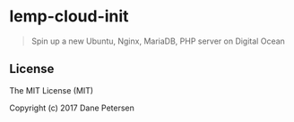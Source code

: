 # lemp-cloud-init

> Spin up a new Ubuntu, Nginx, MariaDB, PHP server on Digital Ocean

## License

The MIT License (MIT)

Copyright (c) 2017 Dane Petersen
